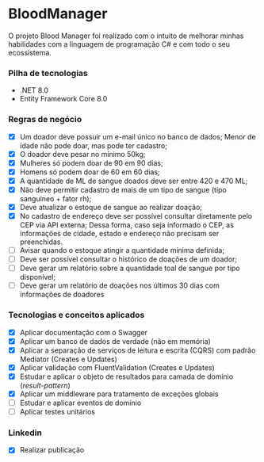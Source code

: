 ﻿# BloodManager

<p>O projeto Blood Manager foi realizado com o intuito de melhorar minhas habilidades com a linguagem de programação C# e com todo o seu ecossistema.</p>

### Pilha de tecnologias

- .NET 8.0
- Entity Framework Core 8.0

### Regras de negócio

- [x] Um doador deve possuir um e-mail único no banco de dados;
Menor de idade não pode doar, mas pode ter cadastro;
- [x] O doador deve pesar no mínimo 50kg; 
- [x] Mulheres só podem doar de 90 em 90 dias;
- [x] Homens só podem doar de 60 em 60 dias;
- [x] A quantidade de ML de sangue doados deve ser entre 420 e 470 ML;
- [x] Não deve permitir cadastro de mais de um tipo de sangue (tipo sanguineo + fator rh);
- [x] Deve atualizar o estoque de sangue ao realizar doação;
- [x] No cadastro de endereço deve ser possível consultar diretamente pelo CEP via API externa;  Dessa forma, caso seja informado o CEP, as informações de cidade, estado e endereço não precisam ser preenchidas.
- [ ] Avisar quando o estoque atingir a quantidade mínima definida;
- [ ] Deve ser possível consultar o histórico de doações de um doador;
- [ ] Deve gerar um relatório sobre a quantidade toal de sangue por tipo disponível;
- [ ] Deve gerar um relatório de doações nos últimos 30 dias com informações de doadores

### Tecnologias e conceitos aplicados

- [x] Aplicar documentação com o Swagger
- [x] Aplicar um banco de dados de verdade (não em memória)
- [x] Aplicar a separação de serviços de leitura e escrita (CQRS) com padrão Mediator (Creates e Updates)
- [x] Aplicar validação com FluentValidation (Creates e Updates)
- [x] Estudar e aplicar o objeto de resultados para camada de domínio (_result-pattern_) 
- [x] Aplicar um middleware para tratamento de exceções globais
- [ ] Estudar e aplicar eventos de domínio
- [ ] Aplicar testes unitários

### Linkedin

- [x] Realizar publicação

